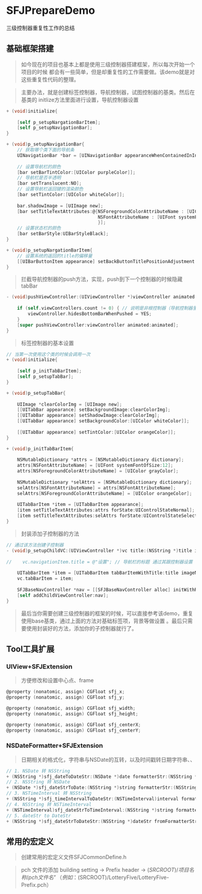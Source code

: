 # SFJPrepareDemo
三级控制器重复性工作的总结

## 基础框架搭建
> 如今现在的项目也基本上都是使用三级控制器搭建框架，所以每次开始一个项目的时候
都会有一些简单，但是却重复性的工作需要做。该demo就是对这些重复性代码的整理。

> 主要办法，就是创建标签控制器，导航控制器，试图控制器的基类。然后在基类的
initlize方法里面进行设置，导航控制器设置

```Objective-c
+ (void)initialize{
    
    [self p_setupNargationBarItem];
    [self p_setupNavigationBar];
}

+ (void)p_setupNavigationBar{
    // 获取哪个类下面的导航条
    UINavigationBar *bar = [UINavigationBar appearanceWhenContainedInInstancesOfClasses:@[[self class]]];
    
    // 设置导航栏的颜色
    [bar setBarTintColor:[UIColor purpleColor]];
    // 导航栏是否半透明
    [bar setTranslucent:NO];
    // 设置导航栏返回键的渲染颜色
    [bar setTintColor:[UIColor whiteColor]];
    
    bar.shadowImage = [UIImage new];
    [bar setTitleTextAttributes:@{NSForegroundColorAttributeName : [UIColor whiteColor],
                                  NSFontAttributeName : [UIFont systemFontOfSize:20]
                                  }];
    // 设置状态栏的颜色
    [bar setBarStyle:UIBarStyleBlack];
}

+ (void)p_setupNargationBarItem{
    // 设置系统的返回的title的偏移量
    [[UIBarButtonItem appearance] setBackButtonTitlePositionAdjustment:UIOffsetMake(0, -100) forBarMetrics:UIBarMetricsDefault];
}
```

> 拦截导航控制器的push方法，实现，push到下一个控制器的时候隐藏tabBar

```Objective-c
- (void)pushViewController:(UIViewController *)viewController animated:(BOOL)animated{
    
    if (self.viewControllers.count != 0) { // 说明是非根控制器（导航控制器里面有）
        viewController.hidesBottomBarWhenPushed = YES;
    }
    [super pushViewController:viewController animated:animated];
}
```

> 标签控制器的基本设置
```Objective-c
// 当第一次使用这个类的时候会调用一次
+ (void)initialize{
    
    [self p_initTabBarItem];
    [self p_setupTabBar];
}

+ (void)p_setupTabBar{
    
    UIImage *clearColorImg = [UIImage new];
    [[UITabBar appearance] setBackgroundImage:clearColorImg];
    [[UITabBar appearance] setShadowImage:clearColorImg];
    [[UITabBar appearance] setBackgroundColor:[UIColor whiteColor]];
    
    [[UITabBar appearance] setTintColor:[UIColor orangeColor]];
}

+ (void)p_initTabBarItem{
    
    NSMutableDictionary *attrs = [NSMutableDictionary dictionary];
    attrs[NSFontAttributeName] = [UIFont systemFontOfSize:12];
    attrs[NSForegroundColorAttributeName] = [UIColor grayColor];
    
    NSMutableDictionary *selAttrs = [NSMutableDictionary dictionary];
    selAttrs[NSFontAttributeName] = attrs[NSFontAttributeName];
    selAttrs[NSForegroundColorAttributeName] = [UIColor orangeColor];
    
    UITabBarItem *item = [UITabBarItem appearance];
    [item setTitleTextAttributes:attrs forState:UIControlStateNormal];
    [item setTitleTextAttributes:selAttrs forState:UIControlStateSelected];
}
```
> 封装添加子控制器的方法

```Objective-c
// 通过该方法创建子控制器
- (void)p_setupChildVC:(UIViewController *)vc title:(NSString *)title image:(NSString *)imgName selectedImage:(NSString *)selImgName{
    
//    vc.navigationItem.title = @"设置"; // 导航栏的标题 通过其跟控制器设置
    
    UITabBarItem *item = [UITabBarItem tabBarItemWithTitle:title imageName:imgName selectedImageName:selImgName];
    vc.tabBarItem = item;
    
    SFJBaseNavController *nav = [[SFJBaseNavController alloc] initWithRootViewController:vc];
    [self addChildViewController:nav];
}
```

> 最后当你需要创建三级控制器的框架的时候，可以直接参考该demo，重复使用base基类，通过上面的方法对基础标签项，背景等做设置
。最后只需要使用封装好的方法，添加你的子控制器就行了。

## Tool工具扩展
### UIView+SFJExtension
> 方便修改和设置中心点、frame
```Objective-c
@property (nonatomic, assign) CGFloat sfj_x;
@property (nonatomic, assign) CGFloat sfj_y;

@property (nonatomic, assign) CGFloat sfj_width;
@property (nonatomic, assign) CGFloat sfj_height;

@property (nonatomic, assign) CGFloat sfj_centerX;
@property (nonatomic, assign) CGFloat sfj_centerY;
```
### NSDateFormatter+SFJExtension
> 日期相关的格式化，字符串与NSDate的互转，以及时间戳转日期字符串、、
```Objective-c
// 1. NSDate 转 NSString
+ (NSString *)sfj_dateToDateStr:(NSDate *)date formatterStr:(NSString *)formatter;
// 2. NSString 转 NSDate
+ (NSDate *)sfj_dateStrToDate:(NSString *)string formatterStr:(NSString *)formatter;
// 3. NSTimeInterval 转 NSString
+ (NSString *)sfj_timeIntervalToDateStr:(NSTimeInterval)interval formatterStr:(NSString *)formatter;
// 4. NSString 转 NSTimeInterval
+ (NSTimeInterval)sfj_dateStrToTimeInterval:(NSString *)string formatterStr:(NSString *)formatter;
// 5. dateStr to DateStr
+ (NSString *)sfj_dateStrToDateStr:(NSString *)dateStr fromFormatterStr:(NSString *)fFormatter toFormatterStr:(NSString *)toformatter;
```

## 常用的宏定义

> 创建常用的宏定义文件SFJCommonDefine.h

> pch 文件的添加 building setting -> Prefix header -> $(SRCROOT)/项目名称/pch文件名”（例如：$(SRCROOT)/LotteryFive/LotteryFive-Prefix.pch）

